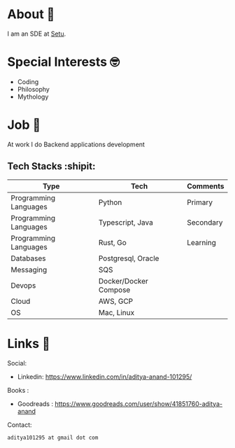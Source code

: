 # About :grimacing:

I am an SDE at [Setu](http://setu.co).

# Special Interests :nerd_face:

- Coding
- Philosophy
- Mythology

# Job :briefcase:

At work I do Backend applications development


## Tech Stacks :shipit:

| Type | Tech | Comments |
| --- | --- | --- |
| Programming Languages | Python | Primary |
| Programming Languages | Typescript, Java | Secondary |
| Programming Languages | Rust, Go | Learning |
| Databases | Postgresql, Oracle | |
| Messaging | SQS | |
| Devops | Docker/Docker Compose | |
| Cloud | AWS, GCP | |
| OS | Mac, Linux | |

# Links :link:

Social: 

- Linkedin: https://www.linkedin.com/in/aditya-anand-101295/

Books : 

- Goodreads : https://www.goodreads.com/user/show/41851760-aditya-anand

Contact:

```bash
aditya101295 at gmail dot com
```
